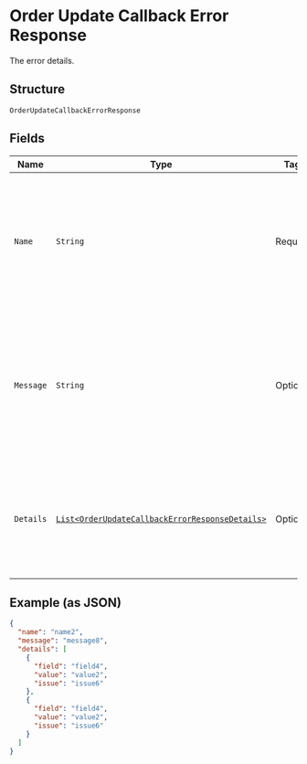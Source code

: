 
# Order Update Callback Error Response

The error details.

## Structure

`OrderUpdateCallbackErrorResponse`

## Fields

| Name | Type | Tags | Description | Getter | Setter |
|  --- | --- | --- | --- | --- | --- |
| `Name` | `String` | Required | The human-readable, unique name of the error.<br>**Constraints**: *Minimum Length*: `1`, *Maximum Length*: `256`, *Pattern*: `^.*$` | String getName() | setName(String name) |
| `Message` | `String` | Optional | The message that describes the error.<br>**Constraints**: *Minimum Length*: `1`, *Maximum Length*: `2048`, *Pattern*: `^.*$` | String getMessage() | setMessage(String message) |
| `Details` | [`List<OrderUpdateCallbackErrorResponseDetails>`](../../doc/models/order-update-callback-error-response-details.md) | Optional | An array of additional details about the error.<br>**Constraints**: *Minimum Items*: `1`, *Maximum Items*: `100` | List<OrderUpdateCallbackErrorResponseDetails> getDetails() | setDetails(List<OrderUpdateCallbackErrorResponseDetails> details) |

## Example (as JSON)

```json
{
  "name": "name2",
  "message": "message8",
  "details": [
    {
      "field": "field4",
      "value": "value2",
      "issue": "issue6"
    },
    {
      "field": "field4",
      "value": "value2",
      "issue": "issue6"
    }
  ]
}
```

